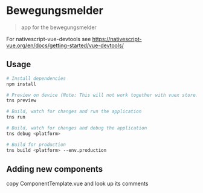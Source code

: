 # Bewegungsmelder

> app for the bewegungsmelder

For nativescript-vue-devtools see https://nativescript-vue.org/en/docs/getting-started/vue-devtools/

## Usage

``` bash
# Install dependencies
npm install

# Preview on device (Note: This will not work together with vuex store!)
tns preview

# Build, watch for changes and run the application
tns run

# Build, watch for changes and debug the application
tns debug <platform>

# Build for production
tns build <platform> --env.production

```

## Adding new components

copy ComponentTemplate.vue and look up its comments
